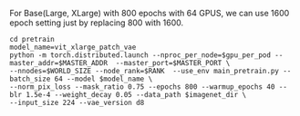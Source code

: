 For Base(Large, XLarge) with 800 epochs with 64 GPUS, we can use 1600 epoch setting just by replacing 800 with 1600.
```
cd pretrain
model_name=vit_xlarge_patch_vae
python -m torch.distributed.launch --nproc_per_node=$gpu_per_pod --master_addr=$MASTER_ADDR  --master_port=$MASTER_PORT \
--nnodes=$WORLD_SIZE --node_rank=$RANK  --use_env main_pretrain.py --batch_size 64 --model $model_name \
--norm_pix_loss --mask_ratio 0.75 --epochs 800 --warmup_epochs 40 --blr 1.5e-4 --weight_decay 0.05 --data_path $imagenet_dir \
--input_size 224 --vae_version d8 